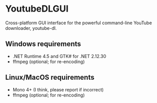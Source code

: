 # YoutubeDLGUI
Cross-platform GUI interface for the powerful command-line YouTube downloader, youtube-dl.

## Windows requirements
* .NET Runtime 4.5 and GTK# for .NET 2.12.30
* ffmpeg (optional; for re-encoding)

## Linux/MacOS requirements
* Mono 4+ (I think, please report if incorrect)
* ffmpeg (optional; for re-encoding)